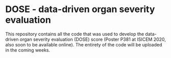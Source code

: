 # DOSE - data-driven organ severity evaluation

This repository contains all the code that was used to develop the data-driven organ severity evaluation (DOSE) score (Poster P381 at ISICEM 2020, also soon to be available online). The entirety of the code will be uploaded in the coming weeks.
